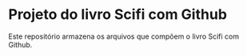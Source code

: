 # Projeto do livro Scifi com Github

Este repositório armazena os arquivos que compõem o livro Scifi com Github.
